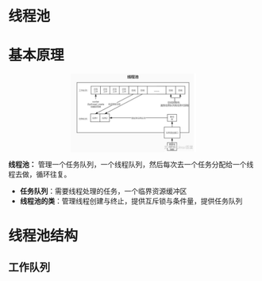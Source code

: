 # 线程池

# 基本原理

<p style="text-align:center;"><img src="../../image/theory/threadPool.jpg" width="50%" align="middle" /></p>

**线程池：** 管理一个任务队列，一个线程队列，然后每次去一个任务分配给一个线程去做，循环往复。

- **任务队列**：需要线程处理的任务，一个临界资源缓冲区
- **线程池的类**：管理线程创建与终止，提供互斥锁与条件量，提供任务队列


# 线程池结构

## 工作队列


